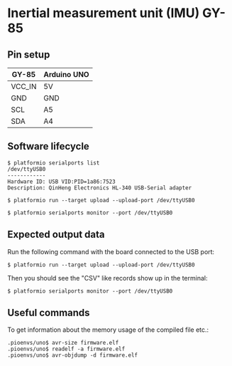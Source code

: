 Inertial measurement unit (IMU) GY-85
=====================================

## Pin setup

| GY-85  | Arduino UNO |
|--------|-------------|
| VCC_IN | 5V          |
| GND    | GND         |
| SCL    | A5          |
| SDA    | A4          |


## Software lifecycle

```
$ platformio serialports list
/dev/ttyUSB0
------------
Hardware ID: USB VID:PID=1a86:7523
Description: QinHeng Electronics HL-340 USB-Serial adapter

$ platformio run --target upload --upload-port /dev/ttyUSB0

$ platformio serialports monitor --port /dev/ttyUSB0
```

## Expected output data

Run the following command with the board connected to the USB port:
```
$ platformio run --target upload --upload-port /dev/ttyUSB0
```
Then you should see the "CSV" like records show up in the terminal:
```
$ platformio serialports monitor --port /dev/ttyUSB0
```

## Useful commands

To get information about the memory usage of the compiled file etc.:
```
.pioenvs/uno$ avr-size firmware.elf
.pioenvs/uno$ readelf -a firmware.elf
.pioenvs/uno$ avr-objdump -d firmware.elf
```
